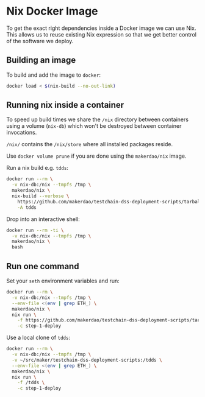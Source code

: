 # Nix Docker Image

To get the exact right dependencies inside a Docker image we can use Nix. This
allows us to reuse existing Nix expression so that we get better control of the
software we deploy.

## Building an image

To build and add the image to `docker`:

```sh
docker load < $(nix-build --no-out-link)
```

## Running nix inside a container

To speed up build times we share the `/nix` directory between containers using
a volume (`nix-db`) which won't be destroyed between container invocations.

`/nix/` contains the `/nix/store` where all installed packages reside.

Use `docker volume prune` if you are done using the `makerdao/nix` image.

Run a nix build e.g. `tdds`:

```sh
docker run --rm \
  -v nix-db:/nix --tmpfs /tmp \
  makerdao/nix \
  nix-build --verbose \
    https://github.com/makerdao/testchain-dss-deployment-scripts/tarball/nixify-poc \
    -A tdds
```

Drop into an interactive shell:

```sh
docker run --rm -ti \
  -v nix-db:/nix --tmpfs /tmp \
  makerdao/nix \
  bash
```

## Run one command

Set your `seth` environment variables and run:

```sh
docker run --rm \
  -v nix-db:/nix --tmpfs /tmp \
  --env-file <(env | grep ETH_) \
  makerdao/nix \
  nix run \
    -f https://github.com/makerdao/testchain-dss-deployment-scripts/tarball/nixify-poc \
    -c step-1-deploy
```

Use a local clone of `tdds`:

```sh
docker run --rm \
  -v nix-db:/nix --tmpfs /tmp \
  -v ~/src/maker/testchain-dss-deployment-scripts:/tdds \
  --env-file <(env | grep ETH_) \
  makerdao/nix \
  nix run \
    -f /tdds \
    -c step-1-deploy
```
